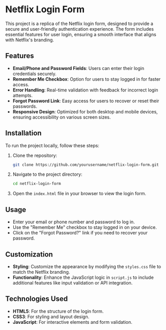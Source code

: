 # Netflix Login Form

This project is a replica of the Netflix login form, designed to provide a secure and user-friendly authentication experience. The form includes essential features for user login, ensuring a smooth interface that aligns with Netflix's branding.

## Features

- **Email/Phone and Password Fields**: Users can enter their login credentials securely.
- **Remember Me Checkbox**: Option for users to stay logged in for faster access.
- **Error Handling**: Real-time validation with feedback for incorrect login attempts.
- **Forgot Password Link**: Easy access for users to recover or reset their passwords.
- **Responsive Design**: Optimized for both desktop and mobile devices, ensuring accessibility on various screen sizes.

## Installation

To run the project locally, follow these steps:

1. Clone the repository:

    ```bash
    git clone https://github.com/yourusername/netflix-login-form.git
    ```

2. Navigate to the project directory:

    ```bash
    cd netflix-login-form
    ```

3. Open the `index.html` file in your browser to view the login form.

## Usage

- Enter your email or phone number and password to log in.
- Use the "Remember Me" checkbox to stay logged in on your device.
- Click on the "Forgot Password?" link if you need to recover your password.

## Customization

- **Styling**: Customize the appearance by modifying the `styles.css` file to match the Netflix branding.
- **Functionality**: Enhance the JavaScript logic in `script.js` to include additional features like input validation or API integration.

## Technologies Used

- **HTML5**: For the structure of the login form.
- **CSS3**: For styling and layout design.
- **JavaScript**: For interactive elements and form validation.



